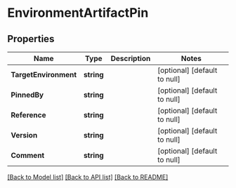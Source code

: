 # EnvironmentArtifactPin

## Properties
Name | Type | Description | Notes
------------ | ------------- | ------------- | -------------
**TargetEnvironment** | **string** |  | [optional] [default to null]
**PinnedBy** | **string** |  | [optional] [default to null]
**Reference** | **string** |  | [optional] [default to null]
**Version** | **string** |  | [optional] [default to null]
**Comment** | **string** |  | [optional] [default to null]

[[Back to Model list]](../README.md#documentation-for-models) [[Back to API list]](../README.md#documentation-for-api-endpoints) [[Back to README]](../README.md)


